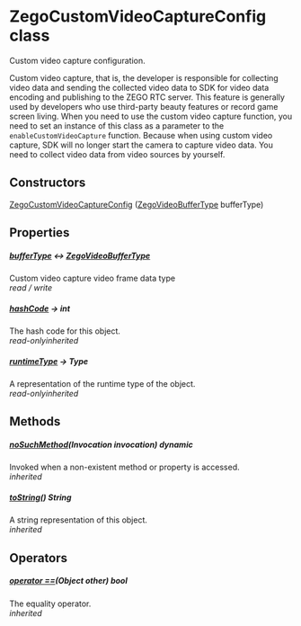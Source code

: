 


# ZegoCustomVideoCaptureConfig class









<p>Custom video capture configuration.</p>
<p>Custom video capture, that is, the developer is responsible for collecting video data and sending the collected video data to SDK for video data encoding and publishing to the ZEGO RTC server. This feature is generally used by developers who use third-party beauty features or record game screen living.
When you need to use the custom video capture function, you need to set an instance of this class as a parameter to the <code>enableCustomVideoCapture</code> function.
Because when using custom video capture, SDK will no longer start the camera to capture video data. You need to collect video data from video sources by yourself.</p>




## Constructors

[ZegoCustomVideoCaptureConfig](../zego_uikit_prebuilt_live_audio_room/ZegoCustomVideoCaptureConfig/ZegoCustomVideoCaptureConfig.md) ([ZegoVideoBufferType](../zego_uikit_prebuilt_live_audio_room/ZegoVideoBufferType.md) bufferType)

   


## Properties

##### [bufferType](../zego_uikit_prebuilt_live_audio_room/ZegoCustomVideoCaptureConfig/bufferType.md) &#8596; [ZegoVideoBufferType](../zego_uikit_prebuilt_live_audio_room/ZegoVideoBufferType.md)



Custom video capture video frame data type  
_<span class="feature">read / write</span>_



##### [hashCode](../zego_uikit_prebuilt_live_audio_room/ZegoCustomVideoCaptureConfig/hashCode.md) &#8594; int



The hash code for this object.  
_<span class="feature">read-only</span><span class="feature">inherited</span>_



##### [runtimeType](../zego_uikit_prebuilt_live_audio_room/ZegoCustomVideoCaptureConfig/runtimeType.md) &#8594; Type



A representation of the runtime type of the object.  
_<span class="feature">read-only</span><span class="feature">inherited</span>_





## Methods

##### [noSuchMethod](../zego_uikit_prebuilt_live_audio_room/ZegoCustomVideoCaptureConfig/noSuchMethod.md)(Invocation invocation) dynamic



Invoked when a non-existent method or property is accessed.  
_<span class="feature">inherited</span>_



##### [toString](../zego_uikit_prebuilt_live_audio_room/ZegoCustomVideoCaptureConfig/toString.md)() String



A string representation of this object.  
_<span class="feature">inherited</span>_





## Operators

##### [operator ==](../zego_uikit_prebuilt_live_audio_room/ZegoCustomVideoCaptureConfig/operator_equals.md)(Object other) bool



The equality operator.  
_<span class="feature">inherited</span>_















